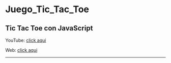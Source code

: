 # Juego_Tic_Tac_Toe
<h2>Tic Tac Toe con JavaScript</h2>
<p>YouTube: <a href="https://www.youtube.com/watch?v=AkrgW1_GquY&ab_channel=ArtemioDerkachev" target="_blanck">click aqui</a></p>
<p>Web: <a href="https://artemiod.github.io/Juego_Tic_Tac_Toe/" target="_blank">click aqui</a><p>
<hr>
<img src="https://as2.ftcdn.net/jpg/01/35/41/35/500_F_135413531_Rf9zbLGUzWMVYs8l069Yr3d9IjMKEFpW.jpg" alt="">

